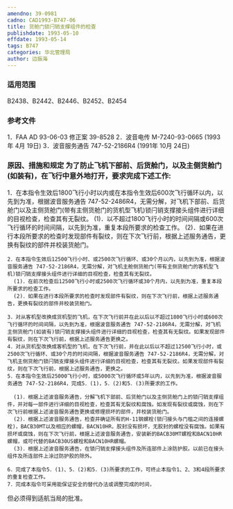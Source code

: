 ```yaml
---
amendno: 39-0981
cadno: CAD1993-B747-06
title: 货舱门锁闩销支撑组件的检查
publishdate: 1993-05-10
effdate: 1993-05-14
tags: B747
categories: 华北管理局
author: 边振海
---
```


### 适用范围 
B2438、B2442、B2446、B2452、B2454

<!--more-->
### 参考文件
1．FAA AD 93-06-03 修正案 39-8528 
2．波音电传 M-7240-93-0665 (1993年 4月 19日) 
3．波音服务通告 747-52-2186R4 (1991年 10月 24日) 

### 原因、措施和规定     为了防止飞机下部前、后货舱门，以及主侧货舱门(如装有)，在飞行中意外地打开，要求完成下述工作: 
1．在本指令生效后1800飞行小时以内或在本指令生效后600次飞行循环以内，以先到为准，根据波音服务通告 747-52-2486R4，无需分解，对飞机下部前、后货舱门以及主侧货舱门(带有主侧货舱门的货机型飞机)锁闩销支撑接头组件进行详细的目视检查，检查其有无裂纹。 
(1)．以不超过1800飞行小时的时间间隔或600次飞行循环的时间间隔，以先到为准，重复本段所要求的检查工作。 
      (2)．如果在进行本段所要求的检查时发现部件有裂纹，则在下次飞行前，根据上述服务通告，更换有裂纹的部件并校装货舱门。 

  
    2．在本指令生效后12500飞行小时、或2500次飞行循环、或30个月以内，以先到为准，根据波音服务通告 747-52-2186R4，无需分解，对飞机主舱侧货舱门(带有主侧货舱门的客机型飞机)锁闩销支撑接头组件进行详细的目视检查，检查其有无裂纹。 
      (1)．在前次检查后12500飞行小时或2500次飞行循环或30个月内，以先到为准，重复本段所要求的检查工作。 
      (2)．如果在进行本段所要求的检查时发现部件有裂纹，则在下次飞行前，根据上述服务通告，更换有裂纹的部件并校装货舱门。 

    3．对从客机型改换成货机型的飞机，在下次飞行前并在此以后以不超过1800飞行小时或600次飞行循环的时间间隔，以先到为准，根据波音服务通告 747-52-2186R4，无需分解，对飞机主侧货舱门(如装有)锁闩销支撑接头组件进行详细的目视检查，检查其有无裂纹。如果发现部件有裂纹，则在下次飞行前，根据上述服务通告更换之。 
    4．对从货机型改换成客机型的飞机，在下次飞行前，并在此以后以不超过12500飞行小时，或2500次飞行循环、或30个月的时间间隔，根据波音服务通告 747-52-2186R4，无需分解，对飞机主侧货舱门锁闩销支撑接头组件进行详细的目视检查，检查其有无裂纹。如果发现部件有裂纹，则在下次飞行前，根据上述服务通告，更换之。 
    5．在本指令生效后25000飞行小时，或5000次飞行循环或5年以内，以先到为准，根据波音服务通告 747-52-2186R4，完成5．(1)，5．(2)和5．(3)所要求的工作。 

      (1)．根据上述波音服务通告，分解飞机下部前、后货舱门以及主侧货舱门上的锁闩销支撑组件，并对每一部件进行详细的目视检查，检查其有无裂纹和腐蚀。如发现有裂纹或腐蚀，则在下次飞行前根据上述波音服务通告更换或修理损坏的部件，并校装货舱门。 
      (2)．根据上述波音服务通告，检查并确证所有的H-11钢螺栓(锁闩接头与门槛之间的连接螺栓)，BACB30MT以及相应的螺帽，BACN10HR，胶封没有损坏，无胶封的螺栓没有腐蚀。如果有损坏或腐蚀，则在下次飞行前，根据上述波音服务通告，安装新的BACB30MT螺栓和BACN10HR螺帽，或可代替的BACB30US螺栓和BACN10HR螺帽。 
      (3)．根据上述波音服务通告，在锁闩销支撑接头组件及所连部件上涂防护胶。以前已在接头组件及所连部件上涂过防护胶的除外。 

    6．完成了本指令5．(1)、5．(2)和5．(3)所要求的工作，可终止本指令1、2、3和4段所要求的重复检查工作。 
    7．完成本指令可采用能保证安全的替代办法或调整完成的时间，
  
但必须得到适航当局的批准。
